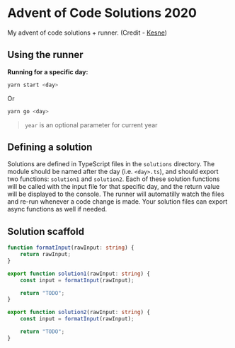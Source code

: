 # Advent of Code Solutions 2020

My advent of code solutions + runner. (Credit - [Kesne](http://github.com/kesne))

## Using the runner

**Running for a specific day:**

```bash
yarn start <day>
```

Or

```bash
yarn go <day>
```

> `year` is an optional parameter for current year

## Defining a solution

Solutions are defined in TypeScript files in the `solutions` directory. The module should be named after the day (i.e. `<day>.ts`), and should export two functions: `solution1` and `solution2`. Each of these solution functions will be called with the input file for that specific day, and the return value will be displayed to the console. The runner will automatilly watch the files and re-run whenever a code change is made. Your solution files can export async functions as well if needed.

## Solution scaffold

```typescript
function formatInput(rawInput: string) {
	return rawInput;
}

export function solution1(rawInput: string) {
	const input = formatInput(rawInput);

	return "TODO";
}

export function solution2(rawInput: string) {
	const input = formatInput(rawInput);

	return "TODO";
}
```
